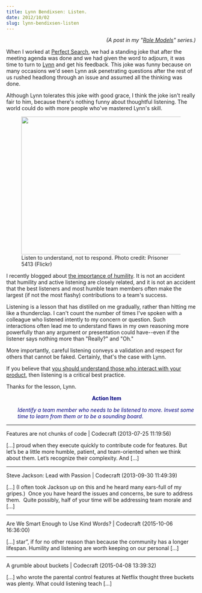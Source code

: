 ```yaml
---
title: Lynn Bendixsen: Listen.
date: 2012/10/02
slug: lynn-bendixsen-listen
---
```


<p style="text-align:right;"><em>(A post in my "<a href="/category/role-models/">Role Models</a>" series.)</em></p>
When I worked at <a href="http://www.perfectsearchcorp.com" target="_blank">Perfect Search</a>, we had a standing joke that after the meeting agenda was done and we had given the word to adjourn, it was time to turn to <a href="http://www.linkedin.com/pub/lynn-bendixsen/7/425/a94" target="_blank">Lynn</a> and get his feedback. This joke was funny because on many occasions we'd seen Lynn ask penetrating questions after the rest of us rushed headlong through an issue and assumed all the thinking was done.

Although Lynn tolerates this joke with good grace, I think the joke isn't really fair to him, because there's nothing funny about thoughtful listening. The world could do with more people who've mastered Lynn's skill.

<figure><img title="listening" src="http://farm1.staticflickr.com/188/371882597_eed7dbd8d2.jpg" alt="" width="500" height="366" /><figcaption>Listen to understand, not to respond. Photo credit: Prisoner 5413 (Flickr)</figcaption></figure>

I recently blogged about <a title="Humility" href="humility.md">the importance of humility</a>. It is not an accident that humility <!--more-->and active listening are closely related, and it is not an accident that the best listeners and most humble team members often make the largest (if not the most flashy) contributions to a team's success.

Listening is a lesson that has distilled on me gradually, rather than hitting me like a thunderclap. I can't count the number of times I've spoken with a colleague who listened intently to my concern or question. Such interactions often lead me to understand flaws in my own reasoning more powerfully than any argument or presentation could have--even if the listener says nothing more than "Really?" and "Oh."

More importantly, careful listening conveys a validation and respect for others that cannot be faked. Certainly, that's the case with Lynn.

If you believe that <a title="Why People Are Part of A Software Architecture" href="users-arent-the-only-people-in-your-software.md">you should understand those who interact with your product</a>, then listening is a critical best practice.

Thanks for the lesson, Lynn.
<p style="padding-left:30px;text-align:center;"><strong><span style="color:#000080;">Action Item</span></strong></p>
<p style="padding-left:30px;"><em><span style="color:#000080;">Identify a team member who needs to be listened to more. Invest some time to learn from them or to be a sounding board.</span></em></p>

---

Features are not chunks of code | Codecraft (2013-07-25 11:19:56)

[…] proud when they execute quickly to contribute code for features. But let’s be a little more humble, patient, and team-oriented when we think about them. Let’s recognize their complexity. And […]

---

Steve Jackson: Lead with Passion | Codecraft (2013-09-30 11:49:39)

[…] (I often took Jackson up on this and he heard many ears-full of my gripes.)  Once you have heard the issues and concerns, be sure to address them.  Quite possibly, half of your time will be addressing team morale and […]

---

Are We Smart Enough to Use Kind Words? | Codecraft (2015-10-06 16:36:00)

[…] star”, if for no other reason than because the community has a longer lifespan. Humility and listening are worth keeping on our personal […]

---

A grumble about buckets | Codecraft (2015-04-08 13:39:32)

[…] who wrote the parental control features at Netflix thought three buckets was plenty. What could listening teach […]